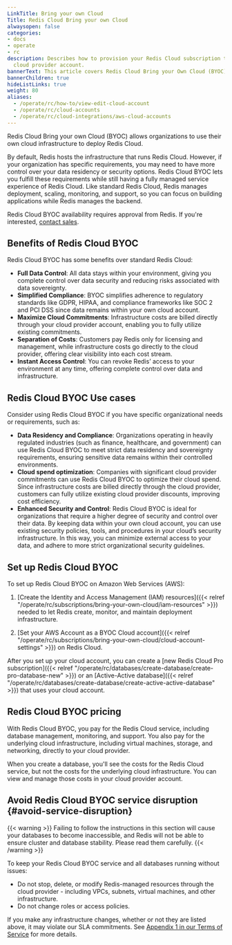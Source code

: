 ```yaml
---
LinkTitle: Bring your own Cloud
Title: Redis Cloud Bring your own Cloud
alwaysopen: false
categories:
- docs
- operate
- rc
description: Describes how to provision your Redis Cloud subscription to use an existing
  cloud provider account.
bannerText: This article covers Redis Cloud Bring your Own Cloud (BYOC) deployments. To learn more or get started with Redis Cloud BYOC, [contact sales](https://redis.io/meeting/).
bannerChildren: true
hideListLinks: true
weight: 80
aliases:
  - /operate/rc/how-to/view-edit-cloud-account
  - /operate/rc/cloud-accounts
  - /operate/rc/cloud-integrations/aws-cloud-accounts
---
```


Redis Cloud Bring your own Cloud (BYOC) allows organizations to use their own cloud infrastructure to deploy Redis Cloud.

By default, Redis hosts the infrastructure that runs Redis Cloud. However, if your organization has specific requirements, you may need to have more control over your data residency or security options. Redis Cloud BYOC lets you fulfill these requirements while still having a fully managed service experience of Redis Cloud. Like standard Redis Cloud, Redis manages deployment, scaling, monitoring, and support, so you can focus on building applications while Redis manages the backend.

Redis Cloud BYOC availability requires approval from Redis. If you're interested, [contact sales](https://redis.io/meeting/).

## Benefits of Redis Cloud BYOC

Redis Cloud BYOC has some benefits over standard Redis Cloud:

- **Full Data Control**: All data stays within your environment, giving you complete control over data security and reducing risks associated with data sovereignty.
- **Simplified Compliance**: BYOC simplifies adherence to regulatory standards like GDPR, HIPAA, and compliance frameworks like SOC 2 and PCI DSS since data remains within your own cloud account.
- **Maximize Cloud Commitments**: Infrastructure costs are billed directly through your cloud provider account, enabling you to fully utilize existing commitments.
- **Separation of Costs**: Customers pay Redis only for licensing and management, while infrastructure costs go directly to the cloud provider, offering clear visibility into each cost stream.
- **Instant Access Control**: You can revoke Redis’ access to your environment at any time, offering complete control over data and infrastructure.

## Redis Cloud BYOC Use cases

Consider using Redis Cloud BYOC if you have specific organizational needs or requirements, such as:

- **Data Residency and Compliance**: Organizations operating in heavily regulated industries (such as finance, healthcare, and government) can use Redis Cloud BYOC to meet strict data residency and sovereignty requirements, ensuring sensitive data remains within their controlled environments.
- **Cloud spend optimization**: Companies with significant cloud provider commitments can use Redis Cloud BYOC to optimize their cloud spend. Since infrastructure costs are billed directly through the cloud provider, customers can fully utilize existing cloud provider discounts, improving cost efficiency.
- **Enhanced Security and Control**: Redis Cloud BYOC is ideal for organizations that require a higher degree of security and control over their data. By keeping data within your own cloud account, you can use existing security policies, tools, and procedures in your cloud’s security infrastructure. In this way, you can minimize external access to your data, and adhere to more strict organizational security guidelines.

## Set up Redis Cloud BYOC

To set up Redis Cloud BYOC on Amazon Web Services (AWS):

1. [Create the Identity and Access Management (IAM) resources]({{< relref "/operate/rc/subscriptions/bring-your-own-cloud/iam-resources" >}}) needed to let Redis create, monitor, and maintain deployment infrastructure.

1. [Set your AWS Account as a BYOC Cloud account]({{< relref "/operate/rc/subscriptions/bring-your-own-cloud/cloud-account-settings" >}}) on Redis Cloud.

After you set up your cloud account, you can create a [new Redis Cloud Pro subscription]({{< relref "/operate/rc/databases/create-database/create-pro-database-new" >}}) or an [Active-Active database]({{< relref "/operate/rc/databases/create-database/create-active-active-database" >}}) that uses your cloud account.

## Redis Cloud BYOC pricing

With Redis Cloud BYOC, you pay for the Redis Cloud service, including database management, monitoring, and support.  You also pay for the underlying cloud infrastructure, including virtual machines, storage, and networking, directly to your cloud provider. 

When you create a database, you'll see the costs for the Redis Cloud service, but not the costs for the underlying cloud infrastructure. You can view and manage those costs in your cloud provider account.

## Avoid Redis Cloud BYOC service disruption {#avoid-service-disruption}

{{< warning >}}
Failing to follow the instructions in this section will cause your databases to become inaccessible, and Redis will not be able to ensure cluster and database stability. Please read them carefully.
{{< /warning >}}

To keep your Redis Cloud BYOC service and all databases running without issues:
- Do not stop, delete, or modify Redis-managed resources through the cloud provider - including VPCs, subnets, virtual machines, and other infrastructure.
- Do not change roles or access policies.

If you make any infrastructure changes, whether or not they are listed above, it may violate our SLA commitments. See [Appendix 1 in our Terms of Service](https://redis.io/legal/cloud-tos/#Appendix-1) for more details.

